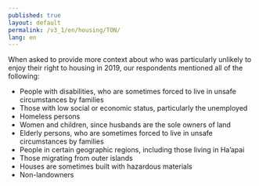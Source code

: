 ```yaml
---
published: true
layout: default
permalink: /v3_1/en/housing/TON/
lang: en
---
```

When asked to provide more context about who was particularly unlikely to enjoy their right to housing in 2019, our respondents mentioned all of the following:

- People with disabilities, who are sometimes forced to live in unsafe circumstances by families 
- Those with low social or economic status, particularly the unemployed 
- Homeless persons 
- Women and children, since husbands are the sole owners of land 
- Elderly persons, who are sometimes forced to live in unsafe circumstances by families  
- People in certain geographic regions, including those living in Ha’apai 
- Those migrating from outer islands 
- Houses are sometimes built with hazardous materials
- Non-landowners
